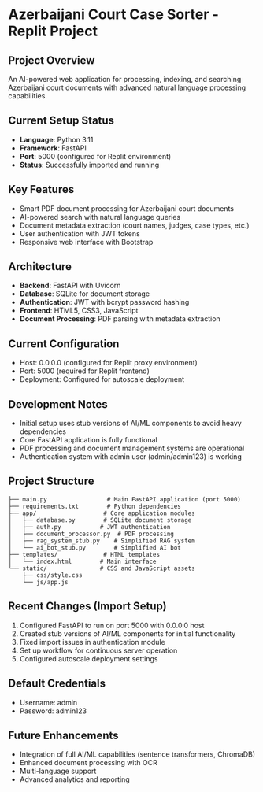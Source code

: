 # Azerbaijani Court Case Sorter - Replit Project

## Project Overview
An AI-powered web application for processing, indexing, and searching Azerbaijani court documents with advanced natural language processing capabilities.

## Current Setup Status
- **Language**: Python 3.11 
- **Framework**: FastAPI
- **Port**: 5000 (configured for Replit environment)
- **Status**: Successfully imported and running

## Key Features
- Smart PDF document processing for Azerbaijani court documents
- AI-powered search with natural language queries
- Document metadata extraction (court names, judges, case types, etc.)
- User authentication with JWT tokens
- Responsive web interface with Bootstrap

## Architecture
- **Backend**: FastAPI with Uvicorn
- **Database**: SQLite for document storage
- **Authentication**: JWT with bcrypt password hashing
- **Frontend**: HTML5, CSS3, JavaScript
- **Document Processing**: PDF parsing with metadata extraction

## Current Configuration
- Host: 0.0.0.0 (configured for Replit proxy environment)
- Port: 5000 (required for Replit frontend)
- Deployment: Configured for autoscale deployment

## Development Notes
- Initial setup uses stub versions of AI/ML components to avoid heavy dependencies
- Core FastAPI application is fully functional
- PDF processing and document management systems are operational
- Authentication system with admin user (admin/admin123) is working

## Project Structure
```
├── main.py                 # Main FastAPI application (port 5000)
├── requirements.txt        # Python dependencies
├── app/                   # Core application modules
│   ├── database.py        # SQLite document storage
│   ├── auth.py           # JWT authentication
│   ├── document_processor.py  # PDF processing
│   ├── rag_system_stub.py    # Simplified RAG system
│   └── ai_bot_stub.py        # Simplified AI bot
├── templates/             # HTML templates
│   └── index.html        # Main interface
└── static/               # CSS and JavaScript assets
    ├── css/style.css
    └── js/app.js
```

## Recent Changes (Import Setup)
1. Configured FastAPI to run on port 5000 with 0.0.0.0 host
2. Created stub versions of AI/ML components for initial functionality
3. Fixed import issues in authentication module
4. Set up workflow for continuous server operation
5. Configured autoscale deployment settings

## Default Credentials
- Username: admin
- Password: admin123

## Future Enhancements
- Integration of full AI/ML capabilities (sentence transformers, ChromaDB)
- Enhanced document processing with OCR
- Multi-language support
- Advanced analytics and reporting